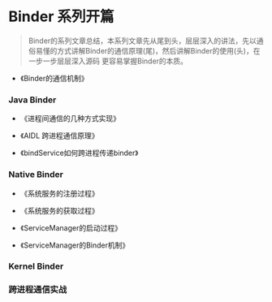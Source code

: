 # Binder 系列开篇

> Binder的系列文章总结，本系列文章先从尾到头，层层深入的讲法，先以通俗易懂的方式讲解Binder的通信原理(尾)，然后讲解Binder的使用(头)，在一步一步层层深入源码 更容易掌握Binder的本质。

- 《Binder的通信机制》

### Java Binder

- 《进程间通信的几种方式实现》

- 《AIDL 跨进程通信原理》

- 《bindService如何跨进程传递binder》

  

  

### Native Binder

- 《系统服务的注册过程》

- 《系统服务的获取过程》

- 《ServiceManager的启动过程》

- 《ServiceManager的Binder机制》



### Kernel Binder







### 跨进程通信实战



